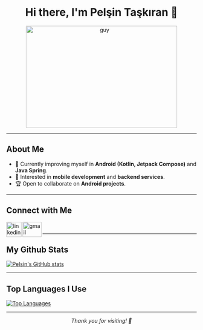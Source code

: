 <h1 align="center">Hi there, I'm Pelşin Taşkıran 👋</h1>

<p align="center">
  <img src="https://i.pinimg.com/originals/e7/26/c7/e726c74ac081eed50feee1433d12c998.gif" width="400" height="270" alt="guy"/>
</p>

---

## About Me

- 🌱 Currently improving myself in **Android (Kotlin, Jetpack Compose)** and **Java Spring**.
- 👀 Interested in **mobile development** and **backend services**.
- 🏆 Open to collaborate on **Android projects**.

---

## Connect with Me

[<img align="left" width="40" height="40" src="https://play-lh.googleusercontent.com/kMofEFLjobZy_bCuaiDogzBcUT-dz3BBbOrIEjJ-hqOabjK8ieuevGe6wlTD15QzOqw" alt="linkedin" />][linkedin]
[<img align="left" width="50" height="40" src="https://upload.wikimedia.org/wikipedia/commons/thumb/8/8c/Gmail_Icon_%282013-2020%29.svg/1280px-Gmail_Icon_%282013-2020%29.svg.png" alt="gmail" />][mail]

<br/>

[linkedin]: https://www.linkedin.com/in/pelsinkaplan/
[mail]: mailto:pelsinkaplan@gmail.com?subject=[GitHub]%20Source%20Han%20Sans

---

## My Github Stats
[![Pelsin's GitHub stats](https://github-readme-stats.vercel.app/api?username=pelsinkaplan&show_icons=true&theme=tokyonight)](https://github.com/pelsinkaplan)

---

## Top Languages I Use
[![Top Languages](https://github-readme-stats.vercel.app/api/top-langs/?username=pelsinkaplan&hide=python&layout=compact&theme=tokyonight)](https://github.com/pelsinkaplan)

---

<p align="center">
  <i>Thank you for visiting! 🙌</i>
</p>
